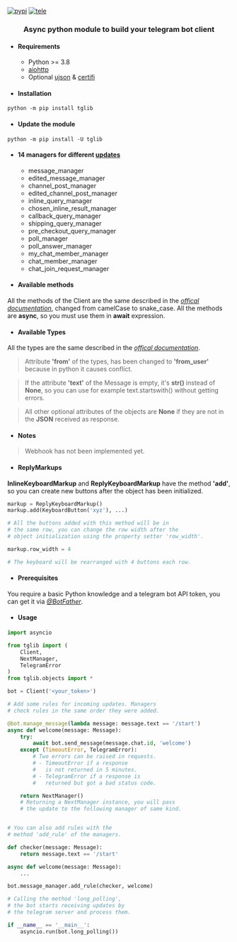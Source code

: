 [![pypi](https://img.shields.io/badge/pypi-tglib-blue)](https://pypi.org/project/tglib/) [![tele](https://img.shields.io/badge/telegram-@unixtux-blue)](https://t.me/geko1)

<h3 align="center">Async python module to build your telegram bot client</h3>

* #### Requirements
  * Python >= 3.8
  * [aiohttp](https://github.com/aio-libs/aiohttp)
  * Optional [ujson](https://github.com/ultrajson/ultrajson) & [certifi](https://github.com/certifi/python-certifi)

* #### Installation
```python -m pip install tglib```

* #### Update the module
```python -m pip install -U tglib```

* #### 14 managers for different [updates](https://core.telegram.org/bots/api#update)
  * message_manager
  * edited_message_manager
  * channel_post_manager
  * edited_channel_post_manager
  * inline_query_manager
  * chosen_inline_result_manager
  * callback_query_manager
  * shipping_query_manager
  * pre_checkout_query_manager
  * poll_manager
  * poll_answer_manager
  * my_chat_member_manager
  * chat_member_manager
  * chat_join_request_manager


* #### Available methods
All the methods of the Client are the same described in the *[offical documentation](https://core.telegram.org/bots/api#available-methods)*, changed from camelCase to snake_case. All the methods are **async**, so you must use them in **await** expression.

* #### Available Types
All the types are the same described in the *[offical documentation](https://core.telegram.org/bots/api#available-types)*.

> Attribute **'from'** of the types, has been changed to **'from_user'** because in python it causes conflict.

> If the attribute **'text'** of the Message is empty, it's **str()** instead of **None**, so you can use for example text.startswith() without getting errors.

> All other optional attributes of the objects are **None** if they are not in the **JSON** received as response.

* #### Notes

> Webhook has not been implemented yet.

* #### ReplyMarkups
**InlineKeyboardMarkup** and **ReplyKeyboardMarkup** have the method **'add'**, so you can create new buttons after the object has been initialized.
```python
markup = ReplyKeyboardMarkup()
markup.add(KeyboardButton('xyz'), ...)

# All the buttons added with this method will be in
# the same row, you can change the row width after the
# object initialization using the property setter 'row_width'.

markup.row_width = 4

# The keyboard will be rearranged with 4 buttons each row.
```

* #### Prerequisites
You require a basic Python knowledge and a telegram bot API token, you can get it via *[@BotFather](https://t.me/botfather)*.

* #### Usage
```python
import asyncio

from tglib import (
    Client,
    NextManager,
    TelegramError
)
from tglib.objects import *

bot = Client('<your_token>')

# Add some rules for incoming updates. Managers
# check rules in the same order they were added.

@bot.manage_message(lambda message: message.text == '/start')
async def welcome(message: Message):
    try:
        await bot.send_message(message.chat.id, 'welcome')
    except (TimeoutError, TelegramError):
        # Two errors can be raised in requests.
        # - TimeoutError if a response
        #   is not returned in 5 minutes.
        # - TelegramError if a response is
        #   returned but got a bad status code.

    return NextManager()
    # Returning a NextManager instance, you will pass
    # the update to the following manager of same kind.


# You can also add rules with the
# method 'add_rule' of the managers.

def checker(message: Message):
    return message.text == '/start'

async def welcome(message: Message):
    ...

bot.message_manager.add_rule(checker, welcome)

# Calling the method 'long_polling',
# the bot starts receiving updates by
# the telegram server and process them.

if __name__ == '__main__':
    asyncio.run(bot.long_polling())
```
